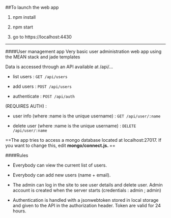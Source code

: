 ##To launch the web app

1) npm install

2) npm start

3) go to https://localhost:4430


- - -


####User management app
Very basic user administration web app using the MEAN stack and jade templates

Data is accessed through an API available at /api/...

- list users : `GET /api/users`

- add users : `POST /api/users`

- authenticate : `POST /api/auth`

(REQUIRES AUTH) :

- user info (where :name is the unique username) : `GET /api/user/:name`

- delete user (where :name is the unique username) : `DELETE /api/user/:name` 


==The app tries to access a mongo database located at localhost:27017. If you want to change this, edit <b> mongo/connect.js. </b>==



####Rules
- Everybody can view the current list of users.

- Everybody can add new users (name + email).

- The admin can log in the site to see user details and delete user. Admin account is created when the server starts (credentials : admin ; admin)

- Authentication is handled with a jsonwebtoken stored in local storage and given to the API in the authorization header. Token are valid for 24 hours.
